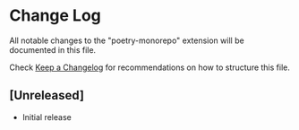 # Change Log

All notable changes to the "poetry-monorepo" extension will be documented in this file.

Check [Keep a Changelog](http://keepachangelog.com/) for recommendations on how to structure this file.

## [Unreleased]

- Initial release